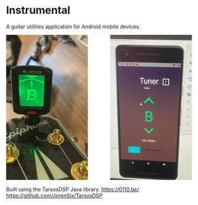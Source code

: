 # Instrumental
A guitar utilities application for Android mobile devices.

![Prototype Tuner](/img/instr_images.png)

Built using the TarsosDSP Java library.
https://0110.be/
https://github.com/JorenSix/TarsosDSP


